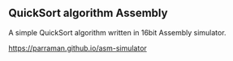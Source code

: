 ## QuickSort algorithm Assembly

A simple QuickSort algorithm written in 16bit Assembly simulator.

https://parraman.github.io/asm-simulator